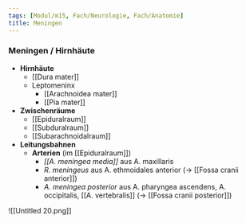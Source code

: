 ```yaml
---
tags: [Modul/m15, Fach/Neurologie, Fach/Anatomie]
title: Meningen
---
```

### Meningen / Hirnhäute
- **Hirnhäute**
	- [[Dura mater]]
	- Leptomeninx
		- [[Arachnoidea mater]]
		- [[Pia mater]]
- **Zwischenräume**
	- [[Epiduralraum]]
	- [[Subduralraum]]
	- [[Subarachnoidalraum]]
- **Leitungsbahnen**
	- **Arterien** (im [[Epiduralraum]])
		- *[[A. meningea media]]* aus A. maxillaris
		- *R. meningeus* aus A. ethmoidales anterior (→ [[Fossa cranii anterior]])
		- *A. meningea posterior* aus A. pharyngea ascendens, A. occipitalis, [[A. vertebralis]] (→ [[Fossa cranii posterior]])

![[Untitled 20.png]]